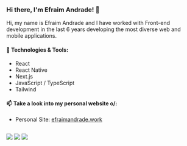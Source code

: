 ### Hi there, I'm Efraim Andrade! 👋

Hi, my name is Efraim Andrade and I have worked with Front-end development in the last 6 years developing the most diverse web and mobile applications.

#### 🌱 Technologies & Tools:
- React
- React Native
- Next.js
- JavaScript / TypeScript
- Tailwind

#### 📫 Take a look into my personal website o/:

- Personal Site: [efraimandrade.work](https://www.efraimandrade.work)


  ##
 
<div> 
  <a href="https://instagram.com/efraim.am" target="_blank"><img src="https://img.shields.io/badge/-Instagram-%23E4405F?style=for-the-badge&logo=instagram&logoColor=white" target="_blank"></a>
  <a href = "mailto:efraim.dev+github@gmail.com"><img src="https://img.shields.io/badge/-Gmail-%23333?style=for-the-badge&logo=gmail&logoColor=white" target="_blank"></a>
  <a href="https://www.linkedin.com/in/efraim-andrade-517b0a149/?locale=en_US" target="_blank"><img src="https://img.shields.io/badge/-LinkedIn-%230077B5?style=for-the-badge&logo=linkedin&logoColor=white" target="_blank"></a> 
</div>
